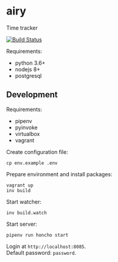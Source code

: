 # airy

Time tracker

[![Build Status](https://travis-ci.org/xuhcc/airy.svg?branch=master)](https://travis-ci.org/xuhcc/airy)

Requirements:

* python 3.6+
* nodejs 8+
* postgresql

## Development

Requirements:

* pipenv
* pyinvoke
* virtualbox
* vagrant

Create configuration file:

```
cp env.example .env
```

Prepare environment and install packages:

```
vagrant up
inv build
```

Start watcher:

```
inv build.watch
```

Start server:

```
pipenv run honcho start
```

Login at `http://localhost:8085`.  
Default password: `password`.
